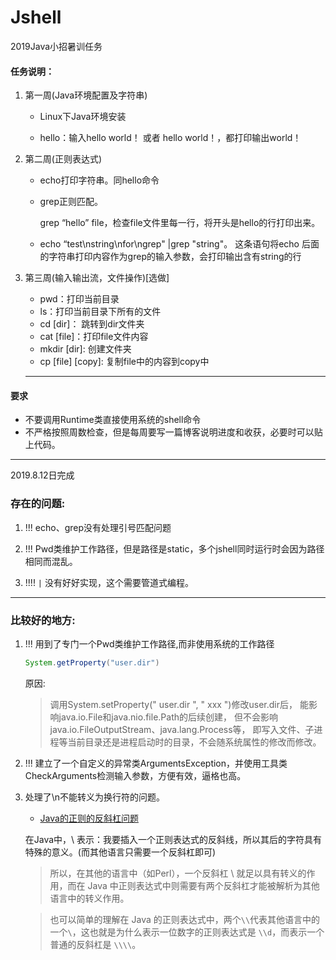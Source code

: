 # Jshell
2019Java小招暑训任务
#### 任务说明：

1. 第一周(Java环境配置及字符串)
	- Linux下Java环境安装

	- hello：输入hello world！ 或者 hello world！，都打印输出world！

2. 第二周(正则表达式)

	- echo打印字符串。同hello命令

	- grep正则匹配。

		grep “hello” file，检查file文件里每一行，将开头是hello的行打印出来。

	- echo “test\nstring\nfor\ngrep" |grep "string"。
		这条语句将echo 后面的字符串打印内容作为grep的输入参数，会打印输出含有string的行

3. 第三周(输入输出流，文件操作)[选做]

	- pwd：打印当前目录
	- ls：打印当前目录下所有的文件
	- cd [dir]： 跳转到dir文件夹
	- cat [file]：打印file文件内容
	- mkdir [dir]: 创建文件夹
	- cp [file] [copy]: 复制file中的内容到copy中
	---
#### 要求
- 不要调用Runtime类直接使用系统的shell命令
- 不严格按照周数检查，但是每周要写一篇博客说明进度和收获，必要时可以贴上代码。
---
2019.8.12日完成
### 存在的问题:

1. !!! echo、grep没有处理引号匹配问题

2. !!! Pwd类维护工作路径，但是路径是static，多个jshell同时运行时会因为路径相同而混乱。

3. !!!! `|` 没有好好实现，这个需要管道式编程。

---
### 比较好的地方:

1. !!! 用到了专门一个Pwd类维护工作路径,而非使用系统的工作路径

	```java
	System.getProperty("user.dir")
	```

	原因:

	>调用System.setProperty(" user.dir ", " xxx ")修改user.dir后，
	能影响java.io.File和java.nio.file.Path的后续创建，
	但不会影响java.io.FileOutputStream、java.lang.Process等，
	即写入文件、子进程等当前目录还是进程启动时的目录，不会随系统属性的修改而修改。

2. !!! 建立了一个自定义的异常类ArgumentsException，并使用工具类CheckArguments检测输入参数，方便有效，逼格也高。

3. 处理了\n不能转义为换行符的问题。
	- [Java的正则的反斜杠问题](https://www.runoob.com/java/java-regular-expressions.html)

	在Java中，\\ 表示：我要插入一个正则表达式的反斜线，所以其后的字符具有特殊的意义。(而其他语言只需要一个反斜杠即可)

	>所以，在其他的语言中（如Perl），一个反斜杠 \ 就足以具有转义的作用，而在 Java 中正则表达式中则需要有两个反斜杠才能被解析为其他语言中的转义作用。

	>也可以简单的理解在 Java 的正则表达式中，两个`\\`代表其他语言中的一个`\`，这也就是为什么表示一位数字的正则表达式是 `\\d`，而表示一个普通的反斜杠是 `\\\\`。
